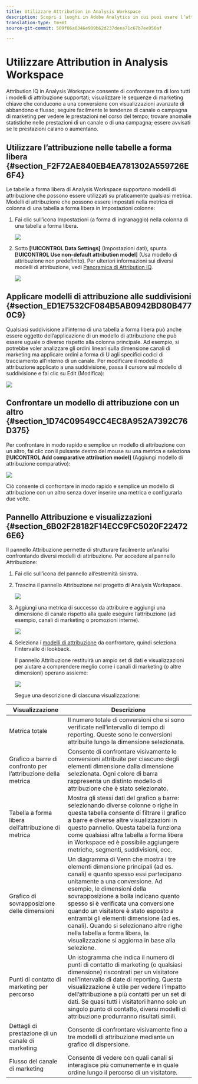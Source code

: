 ```yaml
---
title: Utilizzare Attribution in Analysis Workspace
description: Scopri i luoghi in Adobe Analytics in cui puoi usare l’attribuzione.
translation-type: tm+mt
source-git-commit: 509f86a0346e909b62d237deea71c67b7ee950af

---
```



# Utilizzare Attribution in Analysis Workspace

Attribution IQ in Analysis Workspace consente di confrontare tra di loro tutti i modelli di attribuzione supportati; visualizzare le sequenze di marketing chiave che conducono a una conversione con visualizzazioni avanzate di abbandono e flusso; seguire facilmente le tendenze di canale o campagna di marketing per vedere le prestazioni nel corso del tempo; trovare anomalie statistiche nelle prestazioni di un canale o di una campagna; essere avvisati se le prestazioni calano o aumentano.

## Utilizzare l’attribuzione nelle tabelle a forma libera {#section_F2F72AE840EB4EA781302A559726E6F4}

Le tabelle a forma libera di Analysis Workspace supportano modelli di attribuzione che possono essere utilizzati su praticamente qualsiasi metrica. Modelli di attribuzione che possono essere impostati nella metrica di colonna di una tabella a forma libera in Impostazioni colonne:

1. Fai clic sull’icona Impostazioni (a forma di ingranaggio) nella colonna di una tabella a forma libera.

   ![](assets/Column_Settings.png)

1. Sotto **[!UICONTROL Data Settings]** (Impostazioni dati), spunta **[!UICONTROL Use non-default attribution model]** (Usa modello di attribuzione non predefinito). Per ulteriori informazioni sui diversi modelli di attribuzione, vedi [Panoramica di Attribution IQ](attribution.md).

   ![](assets/Attribution_Model_Selection.png)

## Applicare modelli di attribuzione alle suddivisioni {#section_ED1E7532CF084B5AB0942BD80B4770C9}

Qualsiasi suddivisione all’interno di una tabella a forma libera può anche essere oggetto dell’applicazione di un modello di attribuzione che può essere uguale o diverso rispetto alla colonna principale. Ad esempio, si potrebbe voler analizzare gli ordini lineari sulla dimensione canali di marketing ma applicare ordini a forma di U agli specifici codici di tracciamento all’interno di un canale. Per modificare il modello di attribuzione applicato a una suddivisione, passa il cursore sul modello di suddivisione e fai clic su Edit (Modifica):

![](assets/breakdown_settings.png)

## Confrontare un modello di attribuzione con un altro {#section_1D74C09549CC4EC8A952A7392C76D375}

Per confrontare in modo rapido e semplice un modello di attribuzione con un altro, fai clic con il pulsante destro del mouse su una metrica e seleziona **[!UICONTROL Add comparative attribution model]** (Aggiungi modello di attribuzione comparativo):

![](assets/Comparative_Attribution_Model.png)

Ciò consente di confrontare in modo rapido e semplice un modello di attribuzione con un altro senza dover inserire una metrica e configurarla due volte.

## Pannello Attribuzione e visualizzazioni {#section_6B02F28182F14ECC9FC5020F224726E6}

Il pannello Attribuzione permette di strutturare facilmente un’analisi confrontando diversi modelli di attribuzione. Per accedere al pannello Attribuzione: 

1. Fai clic sull’icona del pannello all’estremità sinistra.
1. Trascina il pannello Attribuzione nel progetto di Analysis Workspace.

   ![](assets/Attribution_Panel_1.png)

1. Aggiungi una metrica di successo da attribuire e aggiungi una dimensione di canale rispetto alla quale eseguire l’attribuzione (ad esempio, canali di marketing o promozioni interne).

   ![](assets/attribution_panel2.png)

1. Seleziona i [modelli di attribuzione](attribution.md) da confrontare, quindi seleziona l’intervallo di lookback.

   Il pannello Attribuzione restituirà un ampio set di dati e visualizzazioni per aiutare a comprendere meglio come i canali di marketing (o altre dimensioni) operano assieme:

   ![](assets/attr_panel_vizs.png)

   Segue una descrizione di ciascuna visualizzazione:

| Visualizzazione | Descrizione |
|--- |--- |
| Metrica totale | Il numero totale di conversioni che si sono verificate nell’intervallo di tempo di reporting. Queste sono le conversioni attribuite lungo la dimensione selezionata. |
| Grafico a barre di confronto per l’attribuzione della metrica | Consente di confrontare visivamente le conversioni attribuite per ciascuno degli elementi dimensione dalla dimensione selezionata. Ogni colore di barra rappresenta un distinto modello di attribuzione che è stato selezionato. |
| Tabella a forma libera dell’attribuzione di metrica | Mostra gli stessi dati del grafico a barre: selezionando diverse colonne o righe in questa tabella consente di filtrare il grafico a barre e diverse altre visualizzazioni in questo pannello. Questa tabella funziona come qualsiasi altra tabella a forma libera in Workspace ed è possibile aggiungere metriche, segmenti, suddivisioni, ecc. |
| Grafico di sovrapposizione delle dimensioni | Un diagramma di Venn che mostra i tre elementi dimensione principali (ad es. canali) e quanto spesso essi partecipano unitamente a una conversione. Ad esempio, le dimensioni della sovrapposizione a bolla indicano quanto spesso si è verificata una conversione quando un visitatore è stato esposto a entrambi gli elementi dimensione (ad es. canali). Quando si selezionano altre righe nella tabella a forma libera, la visualizzazione si aggiorna in base alla selezione. |
| Punti di contatto di marketing per percorso | Un istogramma che indica il numero di punti di contatto di marketing (o qualsiasi dimensione) riscontrati per un visitatore nell’intervallo di date di reporting. Questa visualizzazione è utile per vedere l’impatto dell’attribuzione a più contatti per un set di dati. Se quasi tutti i visitatori hanno solo un singolo punto di contatto, diversi modelli di attribuzione produrranno risultati simili. |
| Dettagli di prestazione di un canale di marketing | Consente di confrontare visivamente fino a tre modelli di attribuzione mediante un grafico di dispersione. |
| Flusso del canale di marketing | Consente di vedere con quali canali si interagisce più comunemente e in quale ordine lungo il percorso di un visitatore. |
